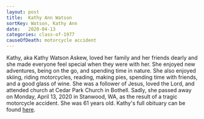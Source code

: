 ```yaml
---
layout: post
title:  Kathy Ann Watson
sortKey: Watson, Kathy Ann
date:   2020-04-13
categories: class-of-1977
causeOfDeath: motorcycle accident
---
```

Kathy, aka Kathy Watson Askew, loved her family and her friends dearly and she made everyone feel special when they were with her. She enjoyed new adventures, being on the go, and spending time in nature. She also enjoyed skiing, riding motorcycles, reading, making pies, spending time with friends, and a good glass of wine. She was a follower of Jesus, loved the Lord, and attended church at Cedar Park Church in Bothell. Sadly, she passed away on Monday, April 13, 2020 in Stanwood, WA, as the result of a tragic motorcycle accident. She was 61 years old. Kathy's full obituary can be found [here](https://tinyurl.com/y8zua6au).

